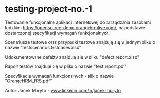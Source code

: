 # testing-project-no.-1

Testowanie funkcjonalne aplikacji internetowej do zarządzania zasobami ludzkimi https://opensource-demo.orangehrmlive.com/, na podstawie dostarczonej specyfikacji wymagań funkcjonalnych. 

Scenariusze testowe oraz przypadki testowe znajdują się w jednym pliku o nazwie "testscenarios.testcases.xlsx"

Udokumentowane defekty znajdują się w pliku "defect.report.xlsx"

Raport testów znajduje się w pliku o nazwie "test.report.pdf"

Specyfikacja wymagań funkcjonalnych - plik o nazwie "OrangeHRM_FRS.pdf"

Autor: Jacek Moryto - www.linkedin.com/in/jacek-moryto
